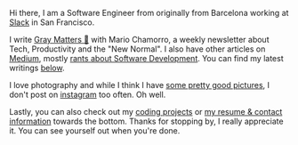Hi there, I am a Software Engineer from originally from Barcelona working at  [Slack](https://slack.com/)  in San Francisco.

I write  [Gray Matters 🧠](https://graymatters.substack.com/)  with Mario Chamorro, a weekly newsletter about Tech, Productivity and the "New Normal". I also have other articles on  [Medium](https://medium.com/@gamell), mostly  [rants about Software Development](https://medium.com/hackernoon/you-have-to-choose-between-software-delivered-on-time-and-good-software-44f4af1249b1). You can find my latest writings  [below](#articles).

I love photography and while I think I have  [some pretty good pictures](#photography), I don't post on  [instagram](https://instagram.com/jgamell)  too often. Oh well.

Lastly, you can also check out my  [coding projects](#projects)  or  [my resume & contact information](#contact)  towards the bottom. Thanks for stopping by, I really appreciate it. You can see yourself out when you're done.
